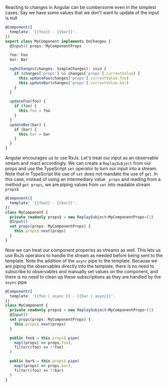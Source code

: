 Reacting to changes in Angular can be cumbersome even in the simplest cases.
Say we have some values that we don't want to update of the input is null

```typescript
@Component({
  template: '{{foo}} - {{bar}}',
})
export class MyComponent implements OnChanges {
  @Input() props: MyComponentProps

  foo: Foo
  bar: Bar

  ngOnChanges(changes: SimpleChanges): void {
    if (changes['props'] && changes['props'].currentValue) {
      this.updateFoo(changes['props'].currentValue.foo)
      this.updateBar(changes['props'].currentValue.bar)
    }
  }

  updateFoo(foo) {
    if (foo) {
      this.foo = foo
    }
  }
  updateBar(bar) {
    if (bar) {
      this.bar = bar
    }
  }
}
```

Angular encourages us to use RxJs. Let's treat our input as an observable
stream and react accordingly. We can create a `ReplaySubject` from our props
and use the TypeScript `set` operator to turn our input into a stream. Note
that in TypeScript the use of `set` does not mandate the use of `get`. In this
case, instead of using an intermediary value `_props` and reading from a method
`get props`, we are piping values from `set` into readable stream `props$`

```typescript
@Component({
  template: '{{foo}} - {{bar}}',
})
class MyComponent {
  private readonly props$ = new ReplaySubject<MyComponentProps>(1)
  @Input()
  set props(props: MyComponentProps) {
    this.props$.next(props)
  }
}
```

Now we can treat our component properies as streams as well. This lets us use
RxJs operators to handle the stream as needed before being sent to the
template. Note the addition of the `async` pipe to the template. Because we are
piping the observables directly into the template, there is no need to
subscribe to observables and manually set values on the component, and there is
no need to clean up these subscriptions as they are handled by the `async` pipe

```typescript
@Component({
  template: '{{foo | async }} - {{bar | async}}',
})
class MyComponent {
  private readonly props$ = new ReplaySubject<MyComponentProps>(1)
  @Input()
  set props(props: MyComponentProps) {
    this.props$.next(props)
  }

  public foo$ = this.props$.pipe(
    map((props) => props.foo),
    filter((foo) => !!foo)
  )

  public bar$ = this.props$.pipe(
    map((props) => props.bar),
    filter((foo) => !!bar)
  )
}
```

